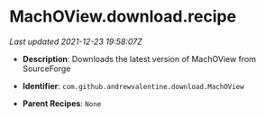 # MachOView.download.recipe

_Last updated 2021-12-23 19:58:07Z_

- **Description**: Downloads the latest version of MachOView from SourceForge

- **Identifier**: `com.github.andrewvalentine.download.MachOView`

- **Parent Recipes**: `None`